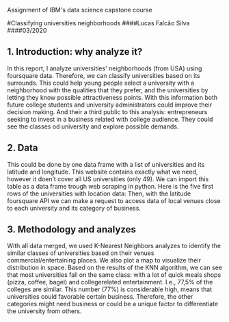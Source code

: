 Assignment of IBM's data science capstone course

#Classifying universities neighborhoods
####Lucas Falcão Silva
####03/2020
## 1. Introduction: why analyze it?
In this report, I analyze universities' neighborhoods (from USA) using foursquare data. Therefore, we can classify universities based on its surrounds. This could help young people select a university with a neighborhood with the qualities that they prefer, and the universities by letting they know possible attractiveness points. With this information both future college students and university administrators could improve their decision making. And their a third public to this analysis: entrepreneurs seeking to invest in a business related with college audience. They could see the classes od university and explore possible demands.
## 2. Data
This could be done by one data frame with a list of universities and its latitude and longitude. This website contains exactly what we need, however it doen’t cover all US universities (only 49). We can import this table as a data frame trough web scraping in python. Here is the five first rows of the universities with location data: Then, with the latitude foursquare API we can make a request to access data of local venues close to each university and its category of business.
## 3. Methodology and analyzes
With all data merged, we used K-Nearest Neighbors analyzes to identify the similar classes of universities based on their venues commercial/entertaining places. We also plot a map to visualize their distribution in space.
Based on the results of the KNN algorithm, we can see that most universities fall on the same class: with a lot of quick meals shops (pizza, coffee, bagel) and collegerelated entertainment. I.e., 77,5% of the colleges are similar. 
This number (77%) is considerable high, means that universities could favorable certain business. Therefore, the other categories might need business or could be a unique factor to differentiate the university from others.
